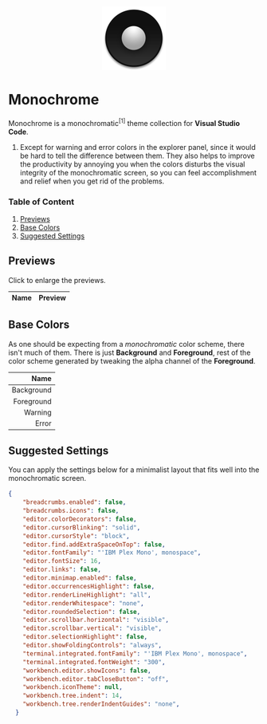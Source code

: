 <p align="center">
  <img src="./logo.png" width="128"/>
</p>


# Monochrome

Monochrome is a monochromatic<sup>[1]</sup> theme collection for __Visual Studio Code__.

1. Except for warning and error colors in the explorer panel, since it would be hard to tell the difference between them. They also helps to improve the productivity by annoying you when the colors disturbs the visual integrity of the monochromatic screen, so you can feel accomplishment and relief when you get rid of the problems.


### Table of Content

1. [Previews](#previews)
2. [Base Colors](#base-colors)
3. [Suggested Settings](#suggested-settings)


## Previews

Click to enlarge the previews.

| Name | Preview |
|-----:|---------|


## Base Colors

As one should be expecting from a _monochromatic_ color scheme, there isn't much of them. There is just __Background__ and __Foreground__, rest of the color scheme generated by tweaking the alpha channel of the __Foreground__.

| Name       |
|-----------:|
| Background |
| Foreground |
| Warning    |
| Error      |


## Suggested Settings

You can apply the settings below for a minimalist layout that fits well into the monochromatic screen.

```json
{
    "breadcrumbs.enabled": false,
    "breadcrumbs.icons": false,
    "editor.colorDecorators": false,
    "editor.cursorBlinking": "solid",
    "editor.cursorStyle": "block",
    "editor.find.addExtraSpaceOnTop": false,
    "editor.fontFamily": "'IBM Plex Mono', monospace",
    "editor.fontSize": 16,
    "editor.links": false,
    "editor.minimap.enabled": false,
    "editor.occurrencesHighlight": false,
    "editor.renderLineHighlight": "all",
    "editor.renderWhitespace": "none",
    "editor.roundedSelection": false,
    "editor.scrollbar.horizontal": "visible",
    "editor.scrollbar.vertical": "visible",
    "editor.selectionHighlight": false,
    "editor.showFoldingControls": "always",
    "terminal.integrated.fontFamily": "'IBM Plex Mono', monospace",
    "terminal.integrated.fontWeight": "300",
    "workbench.editor.showIcons": false,
    "workbench.editor.tabCloseButton": "off",
    "workbench.iconTheme": null,
    "workbench.tree.indent": 14,
    "workbench.tree.renderIndentGuides": "none",
  }
```
